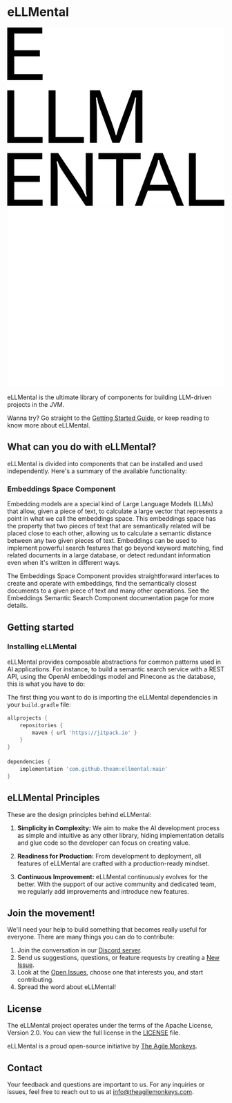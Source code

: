 # eLLMental

![eLLMental](docs-site/static/img/eLLMental-logo-black.svg#gh-light-mode-only)
![eLLMental](docs-site/static/img/eLLMental-logo-white.svg#gh-dark-mode-only)

eLLMental is the ultimate library of components for building LLM-driven projects in the JVM.

Wanna try? Go straight to the [Getting Started Guide](https://docs.ellmental.com/getting-started), or keep reading to know more about eLLMental.

## What can you do with eLLMental?

eLLMental is divided into components that can be installed and used independently. Here's a summary of the available functionality:

### Embeddings Space Component

Embedding models are a special kind of Large Language Models (LLMs) that allow, given a piece of text, to calculate a large vector that represents a point in what we call the embeddings space. This embeddings space has the property that two pieces of text that are semantically related will be placed close to each other, allowing us to calculate a semantic distance between any two given pieces of text. Embeddings can be used to implement powerful search features that go beyond keyword matching, find related documents in a large database, or detect redundant information even when it's written in different ways.

The Embeddings Space Component provides straightforward interfaces to create and operate with embeddings, find the semantically closest documents to a given piece of text and many other operations. See the Embeddings Semantic Search Component documentation page for more details.

## Getting started

### Installing eLLMental

eLLMental provides composable abstractions for common patterns used in AI applications. For instance, to build a semantic search service with a REST API, using the OpenAI embeddings model and Pinecone as the database, this is what you have to do:

The first thing you want to do is importing the eLLMental dependencies in your `build.gradle` file:

```gradle
allprojects {
    repositories {
        maven { url 'https://jitpack.io' }
    }
}

dependencies {
    implementation 'com.github.theam:ellmental:main'
}
```

## eLLMental Principles

These are the design principles behind eLLMental:

1. **Simplicity in Complexity:** We aim to make the AI development process as simple and intuitive as any other library, hiding  implementation details and glue code so the developer can focus on creating value.

2. **Readiness for Production:** From development to deployment, all features of eLLMental are crafted with a production-ready mindset.

3. **Continuous Improvement:** eLLMental continuously evolves for the better. With the support of our active community and dedicated team, we regularly add improvements and introduce new features.

## Join the movement!

We'll need your help to build something that becomes really useful for everyone. There are many things you can do to contribute:

1. Join the conversation in our [Discord server](https://discord.gg/ZajFQEjgFw).
2. Send us suggestions, questions, or feature requests by creating a [New Issue](https://github.com/theam/ellmental/issues/new).
3. Look at the [Open Issues](https://github.com/theam/ellmental/issues), choose one that interests you, and start contributing.
4. Spread the word about eLLMental!

[//]: # (TODO Add a reference to the dethrone python website) 

## License

The eLLMental project operates under the terms of the Apache License, Version 2.0. You can view the full license in the [LICENSE](LICENSE) file.

eLLMental is a proud open-source initiative by [The Agile Monkeys](https://www.theagilemonkeys.com/).

## Contact

Your feedback and questions are important to us. For any inquiries or issues, feel free to reach out to us at [info@theagilemonkeys.com](mailto:info@theagilemonkeys.com).